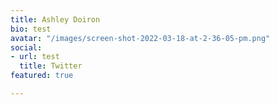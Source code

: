 ```yaml
---
title: Ashley Doiron
bio: test
avatar: "/images/screen-shot-2022-03-18-at-2-36-05-pm.png"
social:
- url: test
  title: Twitter
featured: true

---
```

